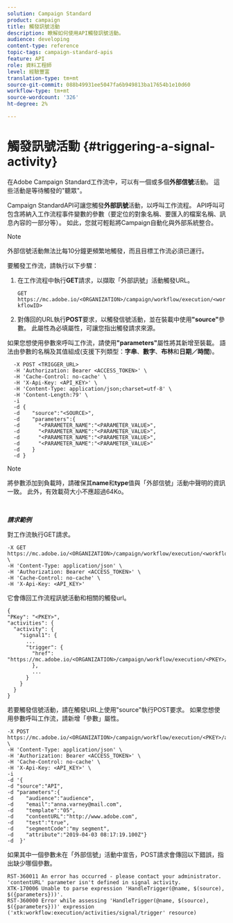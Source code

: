 ```yaml
---
solution: Campaign Standard
product: campaign
title: 觸發訊號活動
description: 瞭解如何使用API觸發訊號活動。
audience: developing
content-type: reference
topic-tags: campaign-standard-apis
feature: API
role: 資料工程師
level: 經驗豐富
translation-type: tm+mt
source-git-commit: 088b49931ee5047fa6b949813ba17654b1e10d60
workflow-type: tm+mt
source-wordcount: '326'
ht-degree: 2%

---
```



# 觸發訊號活動 {#triggering-a-signal-activity}

在Adobe Campaign Standard工作流中，可以有一個或多個&#x200B;**外部信號**&#x200B;活動。 這些活動是等待觸發的&quot;聽眾&quot;。

Campaign StandardAPI可讓您觸發&#x200B;**外部訊號**&#x200B;活動，以呼叫工作流程。 API呼叫可包含將納入工作流程事件變數的參數（要定位的對象名稱、要匯入的檔案名稱、訊息內容的一部分等）。 如此，您就可輕鬆將Campaign自動化與外部系統整合。

>[!NOTE]
>
>外部信號活動無法比每10分鐘更頻繁地觸發，而且目標工作流必須已運行。

要觸發工作流，請執行以下步驟：

1. 在工作流程中執行&#x200B;**GET**&#x200B;請求，以擷取「外部訊號」活動觸發URL。

   `GET https://mc.adobe.io/<ORGANIZATION>/campaign/workflow/execution/<workflowID>`

1. 對傳回的URL執行&#x200B;**POST**&#x200B;要求，以觸發信號活動，並在裝載中使用&#x200B;**&quot;source&quot;**&#x200B;參數。 此屬性為必填屬性，可讓您指出觸發請求來源。

如果您想使用參數來呼叫工作流，請使用&#x200B;**&quot;parameters&quot;**&#x200B;屬性將其新增至裝載。 語法由參數的名稱及其值組成(支援下列類型：**字串**、**數字**、**布林**&#x200B;和&#x200B;**日期／時間**)。

```
  -X POST <TRIGGER_URL>
  -H 'Authorization: Bearer <ACCESS_TOKEN>' \
  -H 'Cache-Control: no-cache' \
  -H 'X-Api-Key: <API_KEY>' \
  -H 'Content-Type: application/json;charset=utf-8' \
  -H 'Content-Length:79' \
  -i
  -d {
  -d    "source":"<SOURCE>",
  -d    "parameters":{
  -d      "<PARAMETER_NAME":"<PARAMETER_VALUE>",
  -d      "<PARAMETER_NAME":"<PARAMETER_VALUE>",
  -d      "<PARAMETER_NAME":"<PARAMETER_VALUE>",  
  -d      "<PARAMETER_NAME":"<PARAMETER_VALUE>"
  -d    }
  -d }
```

>[!NOTE]
>
>將參數添加到負載時，請確保其&#x200B;**name**&#x200B;和&#x200B;**type**&#x200B;值與「外部信號」活動中聲明的資訊一致。 此外，有效載荷大小不應超過64Ko。

<br/>

***請求範例***

對工作流執行GET請求。

```
-X GET https://mc.adobe.io/<ORGANIZATION>/campaign/workflow/execution/<workflowID> \
-H 'Content-Type: application/json' \
-H 'Authorization: Bearer <ACCESS_TOKEN>' \
-H 'Cache-Control: no-cache' \
-H 'X-Api-Key: <API_KEY>'
```

它會傳回工作流程訊號活動和相關的觸發url。

```
{
"PKey": "<PKEY>",
"activities": {
  "activity": {
    "signal1": {
      ...
      "trigger": {
        "href": "https://mc.adobe.io/<ORGANIZATION>/campaign/workflow/execution/<PKEY>/activities/activity/<PKEY>/trigger/"
        },
        ...
      }
    }
  }
}
```

若要觸發信號活動，請在觸發URL上使用&quot;source&quot;執行POST要求。 如果您想使用參數呼叫工作流，請新增「參數」屬性。

```
-X POST https://mc.adobe.io/<ORGANIZATION>/campaign/workflow/execution/<PKEY>/activities/activity/<PKEY>/trigger \
-H 'Content-Type: application/json' \
-H 'Authorization: Bearer <ACCESS_TOKEN>' \
-H 'Cache-Control: no-cache' \
-H 'X-Api-Key: <API_KEY>' \
-i
-d '{
-d "source":"API",
-d "parameters":{
-d    "audience":"audience",
-d    "email":"anna.varney@mail.com",
-d    "template":"05",
-d    "contentURL":"http://www.adobe.com",
-d    "test":"true",
-d    "segmentCode":"my segment",
-d    "attribute":"2019-04-03 08:17:19.100Z"}
-d  }'
```

<!-- + réponse -->

如果其中一個參數未在「外部信號」活動中宣告，POST請求會傳回以下錯誤，指出缺少哪個參數。

```
RST-360011 An error has occurred - please contact your administrator.
'contentURL' parameter isn't defined in signal activity.
XTK-170006 Unable to parse expression 'HandleTrigger(@name, $(source), $({parameters}))'.
RST-360000 Error while assessing 'HandleTrigger(@name, $(source), $({parameters}))' expression ('xtk:workflow:execution/activities/signal/trigger' resource)
```
